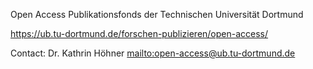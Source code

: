 Open Access Publikationsfonds der Technischen Universität Dortmund

<https://ub.tu-dortmund.de/forschen-publizieren/open-access/>

Contact: Dr. Kathrin Höhner <mailto:open-access@ub.tu-dortmund.de>